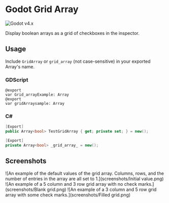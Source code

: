 # Godot Grid Array

![Godot v4.x](https://img.shields.io/badge/Godot-v4.x-%23478cbf?logo=godot-engine&logoColor=white&style=flat-square)

Display boolean arrays as a grid of checkboxes in the inspector.

## Usage

Include `GridArray` or `grid_array` (not case-sensitive) in your exported Array's name.

### GDScript

```gdscript
@export
var Grid_arrayExample: Array
@export
var gridArraysample: Array
```

### C#

```csharp
[Export]
public Array<bool> TestGridArray { get; private set; } = new();

[Export]
private Array<bool> _grid_array_ = new();
```

## Screenshots
![An example of the default values of the grid array. Columns, rows, and the number of entries in the array are all set to 1.](screenshots/Initial value.png)
![An example of a 5 column and 3 row grid array with no check marks.](screenshots/Blank grid.png)
![An example of a 3 column and 5 row grid array with some check marks.](screenshots/Filled grid.png)
